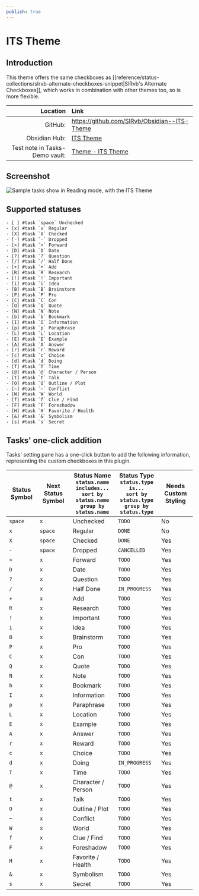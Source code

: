 ```yaml
---
publish: true
---
```


# ITS Theme

## Introduction

This theme offers the same checkboxes as [[reference/status-collections/slrvb-alternate-checkboxes-snippet|SlRvb's Alternate Checkboxes]], which works in combination with other themes too, so is more flexible.

|                       Location | Link                                                                                                                                                        |
| ------------------------------:|:----------------------------------------------------------------------------------------------------------------------------------------------------------- |
|                        GitHub: | <https://github.com/SlRvb/Obsidian--ITS-Theme>                                                                                                              |
|                  Obsidian Hub: | [ITS Theme](https://publish.obsidian.md/hub/02+-+Community+Expansions/02.05+All+Community+Expansions/Themes/ITS+Theme)                                      |
| Test note in Tasks-Demo vault: | [Theme - ITS Theme](https://github.com/obsidian-tasks-group/obsidian-tasks/blob/main/resources/sample_vaults/Tasks-Demo/Styling/Theme%20-%20ITS%20Theme.md) |

## Screenshot

![Sample tasks show in Reading mode, with the ITS Theme](../../../images/theme-its-reading-view.png)

## Supported statuses

<!-- snippet: DocsSamplesForStatuses.test.Theme_ITS Text.approved.txt -->
```txt
- [ ] #task `space` Unchecked
- [x] #task `x` Regular
- [X] #task `X` Checked
- [-] #task `-` Dropped
- [>] #task `>` Forward
- [D] #task `D` Date
- [?] #task `?` Question
- [/] #task `/` Half Done
- [+] #task `+` Add
- [R] #task `R` Research
- [!] #task `!` Important
- [i] #task `i` Idea
- [B] #task `B` Brainstorm
- [P] #task `P` Pro
- [C] #task `C` Con
- [Q] #task `Q` Quote
- [N] #task `N` Note
- [b] #task `b` Bookmark
- [I] #task `I` Information
- [p] #task `p` Paraphrase
- [L] #task `L` Location
- [E] #task `E` Example
- [A] #task `A` Answer
- [r] #task `r` Reward
- [c] #task `c` Choice
- [d] #task `d` Doing
- [T] #task `T` Time
- [@] #task `@` Character / Person
- [t] #task `t` Talk
- [O] #task `O` Outline / Plot
- [~] #task `~` Conflict
- [W] #task `W` World
- [f] #task `f` Clue / Find
- [F] #task `F` Foreshadow
- [H] #task `H` Favorite / Health
- [&] #task `&` Symbolism
- [s] #task `s` Secret
```
<!-- endSnippet -->

## Tasks' one-click addition

Tasks' setting pane has a one-click button to add the following information, representing the custom checkboxes in this plugin.

<!-- placeholder to force blank line before included text --> <!-- include: DocsSamplesForStatuses.test.Theme_ITS Table.approved.md -->

| Status Symbol | Next Status Symbol | Status Name<br>`status.name includes...`<br>`sort by status.name`<br>`group by status.name` | Status Type<br>`status.type is...`<br>`sort by status.type`<br>`group by status.type` | Needs Custom Styling |
| ----- | ----- | ----- | ----- | ----- |
| `space` | `x` | Unchecked | `TODO` | No |
| `x` | `space` | Regular | `DONE` | No |
| `X` | `space` | Checked | `DONE` | Yes |
| `-` | `space` | Dropped | `CANCELLED` | Yes |
| `>` | `x` | Forward | `TODO` | Yes |
| `D` | `x` | Date | `TODO` | Yes |
| `?` | `x` | Question | `TODO` | Yes |
| `/` | `x` | Half Done | `IN_PROGRESS` | Yes |
| `+` | `x` | Add | `TODO` | Yes |
| `R` | `x` | Research | `TODO` | Yes |
| `!` | `x` | Important | `TODO` | Yes |
| `i` | `x` | Idea | `TODO` | Yes |
| `B` | `x` | Brainstorm | `TODO` | Yes |
| `P` | `x` | Pro | `TODO` | Yes |
| `C` | `x` | Con | `TODO` | Yes |
| `Q` | `x` | Quote | `TODO` | Yes |
| `N` | `x` | Note | `TODO` | Yes |
| `b` | `x` | Bookmark | `TODO` | Yes |
| `I` | `x` | Information | `TODO` | Yes |
| `p` | `x` | Paraphrase | `TODO` | Yes |
| `L` | `x` | Location | `TODO` | Yes |
| `E` | `x` | Example | `TODO` | Yes |
| `A` | `x` | Answer | `TODO` | Yes |
| `r` | `x` | Reward | `TODO` | Yes |
| `c` | `x` | Choice | `TODO` | Yes |
| `d` | `x` | Doing | `IN_PROGRESS` | Yes |
| `T` | `x` | Time | `TODO` | Yes |
| `@` | `x` | Character / Person | `TODO` | Yes |
| `t` | `x` | Talk | `TODO` | Yes |
| `O` | `x` | Outline / Plot | `TODO` | Yes |
| `~` | `x` | Conflict | `TODO` | Yes |
| `W` | `x` | World | `TODO` | Yes |
| `f` | `x` | Clue / Find | `TODO` | Yes |
| `F` | `x` | Foreshadow | `TODO` | Yes |
| `H` | `x` | Favorite / Health | `TODO` | Yes |
| `&` | `x` | Symbolism | `TODO` | Yes |
| `s` | `x` | Secret | `TODO` | Yes |

<!-- placeholder to force blank line after included text --> <!-- endInclude -->
